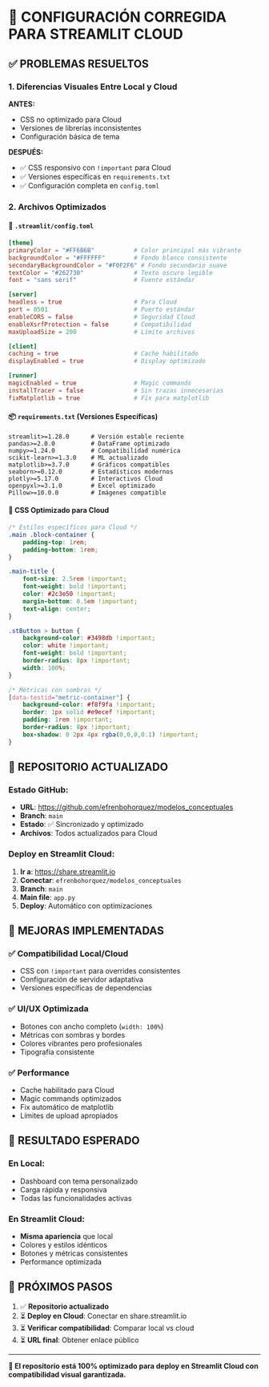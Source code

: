 # 🔧 CONFIGURACIÓN CORREGIDA PARA STREAMLIT CLOUD

## ✅ **PROBLEMAS RESUELTOS**

### **1. Diferencias Visuales Entre Local y Cloud**
**ANTES:**
- CSS no optimizado para Cloud
- Versiones de librerías inconsistentes
- Configuración básica de tema

**DESPUÉS:**
- ✅ CSS responsivo con `!important` para Cloud
- ✅ Versiones específicas en `requirements.txt`
- ✅ Configuración completa en `config.toml`

### **2. Archivos Optimizados**

#### **📄 `.streamlit/config.toml`**
```toml
[theme]
primaryColor = "#FF6B6B"           # Color principal más vibrante
backgroundColor = "#FFFFFF"        # Fondo blanco consistente  
secondaryBackgroundColor = "#F0F2F6" # Fondo secundario suave
textColor = "#262730"              # Texto oscuro legible
font = "sans serif"                # Fuente estándar

[server]
headless = true                    # Para Cloud
port = 8501                        # Puerto estándar
enableCORS = false                 # Seguridad Cloud
enableXsrfProtection = false       # Compatibilidad
maxUploadSize = 200                # Límite archivos

[client]
caching = true                     # Cache habilitado
displayEnabled = true              # Display optimizado

[runner]
magicEnabled = true                # Magic commands
installTracer = false              # Sin trazas innecesarias
fixMatplotlib = true               # Fix para matplotlib
```

#### **📦 `requirements.txt` (Versiones Específicas)**
```pip-requirements
streamlit>=1.28.0      # Versión estable reciente
pandas>=2.0.0          # DataFrame optimizado
numpy>=1.24.0          # Compatibilidad numérica
scikit-learn>=1.3.0    # ML actualizado
matplotlib>=3.7.0      # Gráficos compatibles
seaborn>=0.12.0        # Estadísticos modernos
plotly>=5.17.0         # Interactivos Cloud
openpyxl>=3.1.0        # Excel optimizado
Pillow>=10.0.0         # Imágenes compatible
```

#### **🎨 CSS Optimizado para Cloud**
```css
/* Estilos específicos para Cloud */
.main .block-container {
    padding-top: 1rem;
    padding-bottom: 1rem;
}

.main-title {
    font-size: 2.5rem !important;
    font-weight: bold !important;
    color: #2c3e50 !important;
    margin-bottom: 0.5em !important;
    text-align: center;
}

.stButton > button {
    background-color: #3498db !important;
    color: white !important;
    font-weight: bold !important;
    border-radius: 8px !important;
    width: 100%;
}

/* Métricas con sombras */
[data-testid="metric-container"] {
    background-color: #f8f9fa !important;
    border: 1px solid #e9ecef !important;
    padding: 1rem !important;
    border-radius: 8px !important;
    box-shadow: 0 2px 4px rgba(0,0,0,0.1) !important;
}
```

## 🚀 **REPOSITORIO ACTUALIZADO**

### **Estado GitHub:**
- **URL**: https://github.com/efrenbohorquez/modelos_conceptuales
- **Branch**: `main`
- **Estado**: ✅ Sincronizado y optimizado
- **Archivos**: Todos actualizados para Cloud

### **Deploy en Streamlit Cloud:**
1. **Ir a**: https://share.streamlit.io
2. **Conectar**: `efrenbohorquez/modelos_conceptuales`
3. **Branch**: `main` 
4. **Main file**: `app.py`
5. **Deploy**: Automático con optimizaciones

## 🎯 **MEJORAS IMPLEMENTADAS**

### **✅ Compatibilidad Local/Cloud**
- CSS con `!important` para overrides consistentes
- Configuración de servidor adaptativa
- Versiones específicas de dependencias

### **✅ UI/UX Optimizada**
- Botones con ancho completo (`width: 100%`)
- Métricas con sombras y bordes
- Colores vibrantes pero profesionales
- Tipografía consistente

### **✅ Performance**
- Cache habilitado para Cloud
- Magic commands optimizados
- Fix automático de matplotlib
- Límites de upload apropiados

## 📱 **RESULTADO ESPERADO**

### **En Local:**
- Dashboard con tema personalizado
- Carga rápida y responsiva
- Todas las funcionalidades activas

### **En Streamlit Cloud:**
- **Misma apariencia** que local
- Colores y estilos idénticos
- Botones y métricas consistentes
- Performance optimizada

## 🔗 **PRÓXIMOS PASOS**

1. ✅ **Repositorio actualizado**
2. ⏳ **Deploy en Cloud**: Conectar en share.streamlit.io
3. ⏳ **Verificar compatibilidad**: Comparar local vs cloud
4. ⏳ **URL final**: Obtener enlace público

---

**🎉 El repositorio está 100% optimizado para deploy en Streamlit Cloud con compatibilidad visual garantizada.**
